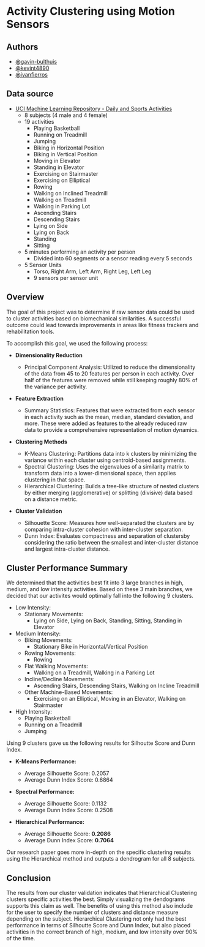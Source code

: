 # Activity Clustering using Motion Sensors 

## Authors

- [@gavin-bulthuis](https://www.github.com/gavin-bulthuis)
- [@kevint4890](https://www.github.com/kevint4890)
- [@ivanfierros](https://github.com/ivanfierros)

## Data source

- [UCI Machine Learning Repository - Daily and Sports Activities](https://archive.ics.uci.edu/dataset/256/daily+and+sports+activities)
  * 8 subjects (4 male and 4 female)
  * 19 activities
    * Playing Basketball
    * Running on Treadmill
    * Jumping
    * Biking in Horizontal Position
    * Biking in Vertical Position
    * Moving in Elevator
    * Standing in Elevator
    * Exercising on Stairmaster
    * Exercising on Elliptical
    * Rowing
    * Walking on Inclined Treadmill
    * Walking on Treadmill
    * Walking in Parking Lot
    * Ascending Stairs
    * Descending Stairs
    * Lying on Side
    * Lying on Back
    * Standing
    * Sitting
  * 5 minutes performing an activity per person
    * Divided into 60 segments or a sensor reading every 5 seconds
  * 5 Sensor Units
    * Torso, Right Arm, Left Arm, Right Leg, Left Leg
    * 9 sensors per sensor unit
      

## Overview

The goal of this project was to determine if raw sensor data could be used to cluster activities based on biomechanical similarities. A successful outcome could lead towards improvements in areas like fitness trackers and rehabilitation tools.

To accomplish this goal, we used the following process:

  - **Dimensionality Reduction**
     - Principal Component Analysis: Utilized to reduce the dimensionality of the data from 45 to 20 features per person in each activity. Over half of the features were removed while still keeping roughly 80% of the variance per activity.

  - **Feature Extraction**
     - Summary Statistics: Features that were extracted from each sensor in each activity such as the mean, median, standard deviation, and more. These were added as features to the already reduced raw data to provide a comprehensive representation of motion dynamics.
 
  - **Clustering Methods**
      - K-Means Clustering: Partitions data into k clusters by minimizing the variance within each cluster using centroid-based assignments.
      - Spectral Clustering: Uses the eigenvalues of a similarity matrix to transform data into a lower-dimensional space, then applies clustering in that space.
      - Hierarchical Clustering: Builds a tree-like structure of nested clusters by either merging (agglomerative) or splitting (divisive) data based on a distance metric.
 
  - **Cluster Validation**
    - Silhouette Score: Measures how well-separated the clusters are by comparing intra-cluster cohesion with inter-cluster separation.
    - Dunn Index: Evaluates compactness and separation of clustersby considering the ratio between the smallest and inter-cluster distance and largest intra-cluster distance.
  

## Cluster Performance Summary

We determined that the activities best fit into 3 large branches in high, medium, and low intensity activities. Based on these 3 main branches, we decided that our activites would optimally fall into the following 9 clusters.

* Low Intensity:
  * Stationary Movements:
    * Lying on Side, Lying on Back, Standing, Sitting, Standing in Elevator
* Medium Intensity:
  * Biking Movements: 
    * Stationary Bike in Horizontal/Vertical Position
  * Rowing Movements: 
    * Rowing
  * Flat Walking Movements: 
    * Walking on a Treadmill, Walking in a Parking Lot
  * Incline/Decline Movements: 
    * Ascending Stairs, Descending Stairs, Walking on Incline Treadmill
  * Other Machine-Based Movements: 
    * Exercising on an Elliptical, Moving in an Elevator, Walking on Stairmaster
* High Intensity:
    * Playing Basketball
    * Running on a Treadmill
    * Jumping

Using 9 clusters gave us the following results for Silhoutte Score and Dunn Index. 

- **K-Means Performance:**
  - Average Silhouette Score: 0.2057
  - Average Dunn Index Score: 0.6864

- **Spectral Performance:**
  - Average Silhouette Score: 0.1132
  - Average Dunn Index Score: 0.2508

- **Hierarchical Performance:**
  - Average Silhouette Score: **0.2086**
  - Average Dunn Index Score: **0.7064**
 
Our research paper goes more in-depth on the specific clustering results using the Hierarchical method and outputs a dendrogram for all 8 subjects.

## Conclusion
The results from our cluster validation indicates that Hierarchical Clustering clusters specific activities the best. Simply visualizing the dendograms supports this claim as well. 
The benefits of using this method also include for the user to specify the number of clusters and distance measure depending on the subject. Hierarchical Clustering not only had the best performance in terms of Silhoutte Score and Dunn Index, but also placed activities in the correct branch of high, medium, and low intensity over 90% of the time.
